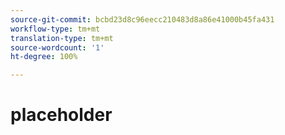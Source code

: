 ```yaml
---
source-git-commit: bcbd23d8c96eecc210483d8a86e41000b45fa431
workflow-type: tm+mt
translation-type: tm+mt
source-wordcount: '1'
ht-degree: 100%

---
```

# placeholder
